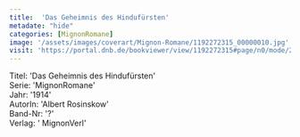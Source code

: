 ```yaml
---
title:  'Das Geheimnis des Hindufürsten'
metadate: "hide"
categories: [MignonRomane]
image: '/assets/images/coverart/Mignon-Romane/1192272315_00000010.jpg'
visit: 'https://portal.dnb.de/bookviewer/view/1192272315#page/n0/mode/2up'
---
```

Titel: 'Das Geheimnis des Hindufürsten' <br>
Serie: 'MignonRomane' <br>
Jahr: '1914' <br>
AutorIn: 'Albert Rosinskow' <br>
Band-Nr: '?' <br>
Verlag: ' MignonVerl'